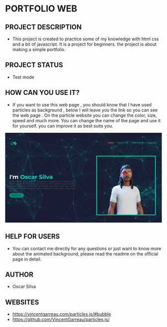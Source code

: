 # PORTFOLIO WEB

## PROJECT DESCRIPTION
- This project is created to practice some of my knowledge with html css and a bit of javascript.
It is a project for beginners.
the project is about making a simple portfolio.

## PROJECT STATUS
- Test mode

## HOW CAN YOU USE IT?

- If you want to use this web page , you should know that I have used particles as background , below I will leave you the link so you can see the web page . On the particle website you can change the color, size, speed and much more.
You can change the name of the page and use it for yourself. you can improve it as best suits you.

![](https://github.com/SilvaOz/portfolio_web/blob/main/images/Portfolio%7COSSI.png)

## HELP FOR USERS
- You can contact me directly for any questions or just want to know more about the animated background, please read the readme on the official page in detail.

## AUTHOR
- Oscar Silva 


## WEBSITES
- https://vincentgarreau.com/particles.js/#bubble
- https://github.com/VincentGarreau/particles.js/

